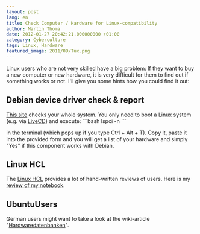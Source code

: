 ```yaml
---
layout: post
lang: en
title: Check Computer / Hardware for Linux-compatibility
author: Martin Thoma
date: 2012-01-27 20:42:21.000000000 +01:00
category: Cyberculture
tags: Linux, Hardware
featured_image: 2011/09/Tux.png
---
```

Linux users who are not very skilled have a big problem: If they want to buy a new computer or new hardware, it is very difficult for them to find out if something works or not. I'll give you some hints how you could find it out:

<h2>Debian device driver check & report</h2>
<a href="http://kmuto.jp/debian/hcl/">This site</a> checks your whole system. You only need to boot a Linux system (e.g. via <a href="http://en.wikipedia.org/wiki/Live_CD">LiveCD</a>) and execute:
```bash
lspci -n
```

in the terminal (which pops up if you type Ctrl + Alt + T). Copy it, paste it into the provided form and you will get a list of your hardware and simply "Yes" if this component works with Debian.

<h2>Linux HCL</h2>
The <a href="http://linuxhcl.com/">Linux HCL</a> provides a lot of hand-written reviews of users. Here is my <a href="http://linuxhcl.com/browse/product?id=7719">review of my notebook</a>.

<h2>UbuntuUsers</h2>
German users might want to take a look at the wiki-article "<a href="http://wiki.ubuntuusers.de/Hardwaredatenbanken">Hardwaredatenbanken</a>".
